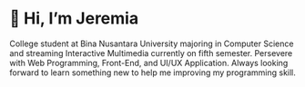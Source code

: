 # 👋 Hi, I’m Jeremia
College student at Bina Nusantara University majoring in Computer Science and streaming Interactive Multimedia currently on fifth semester. Persevere with Web Programming, Front-End, and UI/UX Application. Always looking forward to learn something new to help me improving my programming skill.
